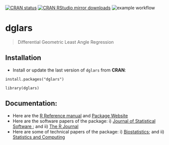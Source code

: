 [![CRAN status](http://www.r-pkg.org/badges/version/dglars)](http://cran.r-project.org/web/packages/dglars/index.html)
[![CRAN RStudio mirror downloads](http://cranlogs.r-pkg.org/badges/last-month/dglars)](http://cran.r-project.org/web/packages/dglars/index.html)
![example workflow](https://github.com/github/docs/actions/workflows/main.yml/badge.svg)

# dglars
> Differential Geometric Least Angle Regression

## Installation

- Install or update the last version of `dglars` from **CRAN**:

```
install.packages("dglars")

library(dglars)
```


## Documentation:

* Here are the [R Reference manual](https://CRAN.R-project.org/package=dglars/dglars.pdf) and [Package Website](https://cran.r-project.org/web/packages/dglars/index.html)
* Here are the software papers of the package: i) [Journal of Statistical Software ](https://www.jstatsoft.org/article/view/v059i08); and ii) [The R Journal](https://rj.urbanek.nz/articles/RJ-2022-008/)
* Here are some of technical papers of the package: i) [Biostatistics](https://academic.oup.com/biostatistics/article/21/2/e131/5149694); and ii) [Statistics and Computing](https://link.springer.com/article/10.1007/s11222-017-9761-7)

